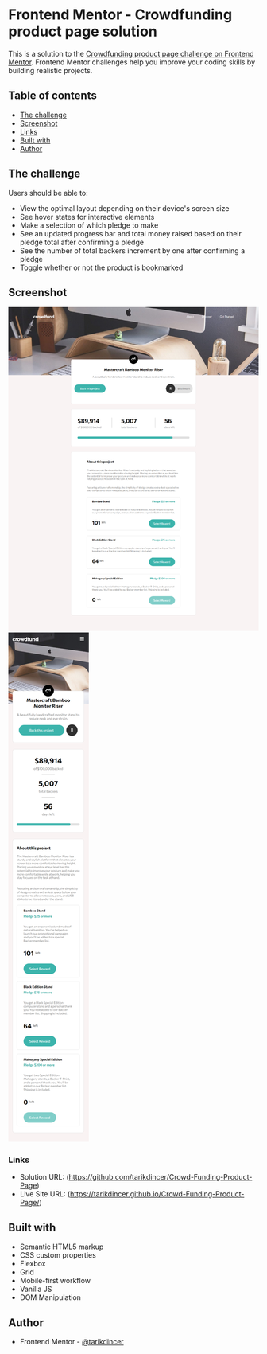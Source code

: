 # Frontend Mentor - Crowdfunding product page solution

This is a solution to the [Crowdfunding product page challenge on Frontend Mentor](https://www.frontendmentor.io/challenges/crowdfunding-product-page-7uvcZe7ZR). Frontend Mentor challenges help you improve your coding skills by building realistic projects.

## Table of contents

- [The challenge](#the-challenge)
- [Screenshot](#screenshot)
- [Links](#links)
- [Built with](#built-with)
- [Author](#author)

## The challenge

Users should be able to:

- View the optimal layout depending on their device's screen size
- See hover states for interactive elements
- Make a selection of which pledge to make
- See an updated progress bar and total money raised based on their pledge total after confirming a pledge
- See the number of total backers increment by one after confirming a pledge
- Toggle whether or not the product is bookmarked

## Screenshot

![](./screenshots/screenshot_desktop.png)
![](./screenshots/screenshot_mobile.png)

### Links

- Solution URL: (https://github.com/tarikdincer/Crowd-Funding-Product-Page)
- Live Site URL: (https://tarikdincer.github.io/Crowd-Funding-Product-Page/)

## Built with

- Semantic HTML5 markup
- CSS custom properties
- Flexbox
- Grid
- Mobile-first workflow
- Vanilla JS
- DOM Manipulation

## Author

- Frontend Mentor - [@tarikdincer](https://www.frontendmentor.io/profile/tarikdincer)
